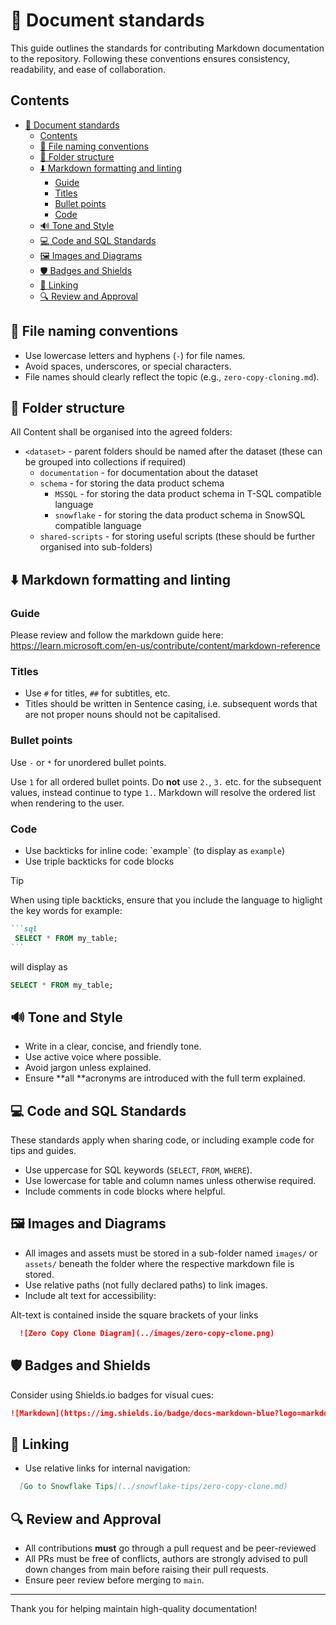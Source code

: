 # 📄 Document standards

This guide outlines the standards for contributing Markdown documentation to the repository. Following these conventions ensures consistency, readability, and ease of collaboration.

## Contents

- [📄 Document standards](#%F0%9F%93%84-document-standards)
  - [Contents](#contents)
  - [📃 File naming conventions](#%F0%9F%93%83-file-naming-conventions)
  - [📁 Folder structure](#%F0%9F%93%81-folder-structure)
  - [⬇️ Markdown formatting and linting](#%E2%AC%87%EF%B8%8F-markdown-formatting-and-linting)
    - [Guide](#guide)
    - [Titles](#titles)
    - [Bullet points](#bullet-points)
    - [Code](#code)
  - [🔊 Tone and Style](#%F0%9F%94%8A-tone-and-style)
  - [💻 Code and SQL Standards](#%F0%9F%92%BB-code-and-sql-standards)
  - [🖼️ Images and Diagrams](#%F0%9F%96%BC%EF%B8%8F-images-and-diagrams)
  - [🛡️ Badges and Shields](#%F0%9F%9B%A1%EF%B8%8F-badges-and-shields)
  - [🔗 Linking](#%F0%9F%94%97-linking)
  - [🔍 Review and Approval](#%F0%9F%94%8D-review-and-approval)

## 📃 File naming conventions

- Use lowercase letters and hyphens (`-`) for file names.
- Avoid spaces, underscores, or special characters.
- File names should clearly reflect the topic (e.g., `zero-copy-cloning.md`).

## 📁 Folder structure

All Content shall be organised into the agreed folders:

- `<dataset>` - parent folders should be named after the dataset (these can be grouped into collections if required)
  - `documentation` - for documentation about the dataset
  - `schema`  - for storing the data product schema
    - `MSSQL` - for storing the data product schema in T-SQL compatible language
    - `snowflake` - for storing the data product schema in SnowSQL compatible language
  - `shared-scripts` - for storing useful scripts (these should be further organised into sub-folders)

## ⬇️ Markdown formatting and linting

### Guide

Please review and follow the markdown guide here: https://learn.microsoft.com/en-us/contribute/content/markdown-reference

### Titles

- Use `#` for titles, `##` for subtitles, etc.
- Titles should be written in Sentence casing, i.e. subsequent words that are not proper nouns should not be capitalised.

### Bullet points

Use `-` or `*` for unordered bullet points.

Use `1` for all ordered bullet points. Do **not** use `2.`, `3.` etc. for the subsequent values, instead continue to type `1.`. Markdown will resolve the ordered list when rendering to the user.

### Code

- Use backticks for inline code: \`example\` (to display as `example`)
- Use triple backticks for code blocks

> [!TIP]
> When using tiple backticks, ensure that you include the language to higlight the key words
> for example:
> ````md
> ```sql
>  SELECT * FROM my_table;
> ```
> ````
> will display as
> ```sql
> SELECT * FROM my_table;
> ```

## 🔊 Tone and Style

- Write in a clear, concise, and friendly tone.
- Use active voice where possible.
- Avoid jargon unless explained.
- Ensure **all **acronyms are introduced with the full term explained.

## 💻 Code and SQL Standards

These standards apply when sharing code, or including example code for tips and guides.

- Use uppercase for SQL keywords (`SELECT`, `FROM`, `WHERE`).
- Use lowercase for table and column names unless otherwise required.
- Include comments in code blocks where helpful.

## 🖼️ Images and Diagrams

- All images and assets must be stored in a sub-folder named `images/` or `assets/` beneath the folder where the respective markdown file is stored.
- Use relative paths (not fully declared paths) to link images.
- Include alt text for accessibility:

Alt-text is contained inside the square brackets of your links
````markdown
  ![Zero Copy Clone Diagram](../images/zero-copy-clone.png)
````

## 🛡️ Badges and Shields

Consider using Shields.io badges for visual cues:

```markdown
![Markdown](https://img.shields.io/badge/docs-markdown-blue?logo=markdown)
```

## 🔗 Linking
- Use relative links for internal navigation:

```markdown
  [Go to Snowflake Tips](../snowflake-tips/zero-copy-clone.md)
```

## 🔍 Review and Approval

- All contributions **must** go through a pull request and be peer-reviewed
- All PRs must be free of conflicts, authors are strongly advised to pull down changes from main before raising their pull requests.
- Ensure peer review before merging to `main`.

---
Thank you for helping maintain high-quality documentation!
